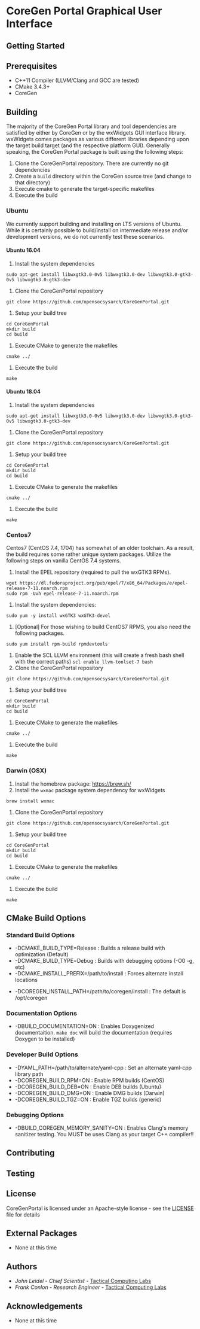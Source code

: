 # CoreGen Portal Graphical User Interface

## Getting Started

## Prerequisites
* C++11 Compiler (LLVM/Clang and GCC are tested)
* CMake 3.4.3+
* CoreGen

## Building

The majority of the CoreGen Portal library and tool 
dependencies are satisfied by either by CoreGen or 
by the wxWidgets GUI interface library.  wxWidgets 
comes packages as various different libraries depending 
upon the target build target (and the respective platform GUI). 
Generally speaking, the CoreGen Portal package is built 
using the following steps: 

1. Clone the CoreGenPortal repository.  There are currently no git dependencies
1. Create a ``build`` directory within the CoreGen source tree (and change to that directory)
1. Execute cmake to generate the target-specific makefiles
1. Execute the build

### Ubuntu

We currently support building and installing on LTS versions of Ubuntu.  While it
is certainly possible to build/install on intermediate release and/or development
versions, we do not currently test these scenarios.

#### Ubuntu 16.04
1. Install the system dependencies
```
sudo apt-get install libwxgtk3.0-0v5 libwxgtk3.0-dev libwxgtk3.0-gtk3-0v5 libwxgtk3.0-gtk3-dev
```
1. Clone the CoreGenPortal repository
```
git clone https://github.com/opensocsysarch/CoreGenPortal.git
```
1. Setup your build tree
```
cd CoreGenPortal
mkdir build
cd build
```
1. Execute CMake to generate the makefiles
```
cmake ../
```
1. Execute the build
```
make
```

#### Ubuntu 18.04
1. Install the system dependencies
```
sudo apt-get install libwxgtk3.0-0v5 libwxgtk3.0-dev libwxgtk3.0-gtk3-0v5 libwxgtk3.0-gtk3-dev
```
1. Clone the CoreGenPortal repository
```
git clone https://github.com/opensocsysarch/CoreGenPortal.git
```
1. Setup your build tree
```
cd CoreGenPortal
mkdir build
cd build
```
1. Execute CMake to generate the makefiles
```
cmake ../
```
1. Execute the build
```
make
```

### Centos7

Centos7 (CentOS 7.4, 1704) has somewhat of an older toolchain.  As a result,
the build requires some rather unique system packages.  Utilize the following
steps on vanilla CentOS 7.4 systems.

1. Install the EPEL repository (required to pull the wxGTK3 RPMs).
```
wget https://dl.fedoraproject.org/pub/epel/7/x86_64/Packages/e/epel-release-7-11.noarch.rpm
sudo rpm -Uvh epel-release-7-11.noarch.rpm
```
1. Install the system dependencies:
```
sudo yum -y install wxGTK3 wxGTK3-devel
```
1. [Optional] For those wishing to build CentOS7 RPMS, you also need the following packages.
```
sudo yum install rpm-build rpmdevtools
```
1. Enable the SCL LLVM environment (this will create a fresh bash shell with the correct paths)
``scl enable llvm-toolset-7 bash``
1. Clone the CoreGenPortal repository
```
git clone https://github.com/opensocsysarch/CoreGenPortal.git
```
1. Setup your build tree
```
cd CoreGenPortal
mkdir build
cd build
```
1. Execute CMake to generate the makefiles
```
cmake ../
```
1. Execute the build
```
make
```

### Darwin (OSX)

1. Install the homebrew package: https://brew.sh/
1. Install the ``wxmac`` package system dependency for wxWidgets
```
brew install wxmac
```
1. Clone the CoreGenPortal repository
```
git clone https://github.com/opensocsysarch/CoreGenPortal.git
```
1. Setup your build tree
```
cd CoreGenPortal
mkdir build
cd build
```
1. Execute CMake to generate the makefiles
```
cmake ../
```
1. Execute the build
```
make
```

## CMake Build Options

### Standard Build Options
* -DCMAKE\_BUILD\_TYPE=Release : Builds a release build with optimization (Default)
* -DCMAKE\_BUILD\_TYPE=Debug : Builds with debugging options (-O0 -g, etc)
* -DCMAKE\_INSTALL\_PREFIX=/path/to/install : Forces alternate install locations
- -DCOREGEN\_INSTALL\_PATH=/path/to/coregen/install : The default is /opt/coregen

### Documentation Options
* -DBUILD\_DOCUMENTATION=ON  : Enables Doxygenized documentaition.  ``make doc`` will build the documentation (requires Doxygen to be installed)

### Developer Build Options
* -DYAML\_PATH=/path/to/alternate/yaml-cpp : Set an alternate yaml-cpp library path
* -DCOREGEN\_BUILD\_RPM=ON : Enable RPM builds (CentOS)
* -DCOREGEN\_BUILD\_DEB=ON : Enable DEB builds (Ubuntu)
* -DCOREGEN\_BUILD\_DMG=ON : Enable DMG builds (Darwin)
* -DCOREGEN\_BUILD\_TGZ=ON : Enable TGZ builds (generic)

### Debugging Options
* -DBUILD\_COREGEN\_MEMORY\_SANITY=ON : Enables Clang's memory sanitizer testing.  You MUST be uses Clang as your target C++ compiler!!

## Contributing

## Testing

## License
CoreGenPortal is licensed under an Apache-style license - see the [LICENSE](LICENSE) file for details

## External Packages
* None at this time

## Authors
* *John Leidel* - *Chief Scientist* - [Tactical Computing Labs](http://www.tactcomplabs.com)
* *Frank Conlon* - *Research Engineer* - [Tactical Computing Labs](http://www.tactcomplabs.com)

## Acknowledgements
* None at this time
